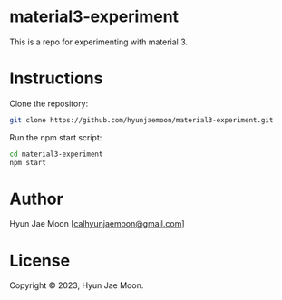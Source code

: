 # material3-experiment

This is a repo for experimenting with material 3.

# Instructions

Clone the repository:
```sh
git clone https://github.com/hyunjaemoon/material3-experiment.git
```

Run the npm start script:
```sh
cd material3-experiment
npm start
```

# Author

Hyun Jae Moon [calhyunjaemoon@gmail.com]

# License

Copyright © 2023, Hyun Jae Moon.